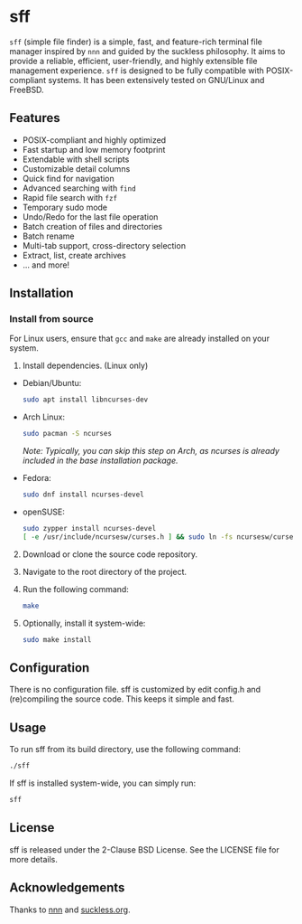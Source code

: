 # sff

`sff` (simple file finder) is a simple, fast, and feature-rich terminal file
manager inspired by `nnn` and guided by the suckless philosophy. It aims to
provide a reliable, efficient, user-friendly, and highly extensible file 
management experience. `sff` is designed to be fully compatible with
POSIX-compliant systems. It has been extensively tested on GNU/Linux and FreeBSD.


## Features

- POSIX-compliant and highly optimized
- Fast startup and low memory footprint
- Extendable with shell scripts
- Customizable detail columns
- Quick find for navigation
- Advanced searching with `find`
- Rapid file search with `fzf`
- Temporary sudo mode
- Undo/Redo for the last file operation
- Batch creation of files and directories
- Batch rename
- Multi-tab support, cross-directory selection
- Extract, list, create archives
- ... and more!


## Installation

### Install from source
For Linux users, ensure that `gcc` and `make` are already installed on your system.  

1. Install dependencies. (Linux only)
- Debian/Ubuntu:
   ```bash
   sudo apt install libncurses-dev
   ```
- Arch Linux:
   ```bash
   sudo pacman -S ncurses
   ```
   *Note: Typically, you can skip this step on Arch, as ncurses is already included in the base installation package.*

- Fedora:
   ```bash
   sudo dnf install ncurses-devel
   ```

- openSUSE:
   ```bash
   sudo zypper install ncurses-devel
   [ -e /usr/include/ncursesw/curses.h ] && sudo ln -fs ncursesw/curses.h /usr/include/curses.h
   ```

2. Download or clone the source code repository.

3. Navigate to the root directory of the project.

4. Run the following command:
   ```bash
   make
   ```

5. Optionally, install it system-wide:
   ```bash
   sudo make install
   ```

## Configuration

There is no configuration file. sff is customized by edit config.h and (re)compiling
the source code. This keeps it simple and fast.

## Usage

To run sff from its build directory, use the following command:
```bash
./sff
```

If sff is installed system-wide, you can simply run:
```bash
sff
```

## License

sff is released under the 2-Clause BSD License. See the LICENSE file for more details.

## Acknowledgements

Thanks to [nnn](https://github.com/jarun/nnn) and [suckless.org](https://suckless.org).
